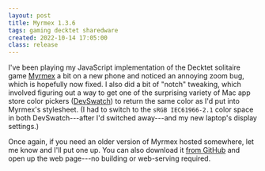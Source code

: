 ```yaml
---
layout: post
title: Myrmex 1.3.6
tags: gaming decktet sharedware
created: 2022-10-14 17:05:00
class: release
---
```

I've been playing my JavaScript implementation of the Decktet solitaire game [Myrmex](http://mcdemarco.github.io/myrmex/) a bit on a new phone and noticed an annoying zoom bug, which is hopefully now fixed.  I also did a bit of "notch" tweaking, which involved figuring out a way to get one of the surprising variety of Mac app store color pickers ([DevSwatch](https://aubscenity.com/devswatch)) to return the same color as I'd put into Myrmex's stylesheet.  (I had to switch to the `sRGB IEC61966-2.1` color space in both DevSwatch---after I'd switched away---and my new laptop's display settings.)

Once again, if you need an older version of Myrmex hosted somewhere, let me know and I'll put one up.  You can also download it [from GitHub](https://github.com/mcdemarco/myrmex) and open up the web page---no building or web-serving required.
